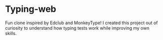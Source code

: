 # Typing-web
Fun clone inspired by Edclub and MonkeyType! I created this project out of curiosity to understand how typing tests work while improving my own skills.
